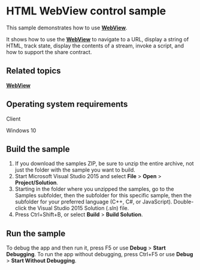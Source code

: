 ﻿<!---
  category: ControlsLayoutAndText
--->

# HTML WebView control sample

This sample demonstrates how to use [**WebView**](http://msdn.microsoft.com/library/windows/apps/br227702).

It shows how to use the [**WebView**](http://msdn.microsoft.com/library/windows/apps/br227702) to navigate to a URL, display a string of HTML, track state, display the contents of a stream, invoke a script, and how to support the share contract.

## Related topics

[**WebView**](http://msdn.microsoft.com/library/windows/apps/br227702)

## Operating system requirements

Client

Windows 10

## Build the sample

1. If you download the samples ZIP, be sure to unzip the entire archive, not just the folder with the sample you want to build. 
2. Start Microsoft Visual Studio 2015 and select **File** \> **Open** \> **Project/Solution**.
3. Starting in the folder where you unzipped the samples, go to the Samples subfolder, then the subfolder for this specific sample, then the subfolder for your preferred language (C++, C#, or JavaScript). Double-click the Visual Studio 2015 Solution (.sln) file.
4. Press Ctrl+Shift+B, or select **Build** \> **Build Solution**.

## Run the sample

To debug the app and then run it, press F5 or use **Debug** \> **Start Debugging**. To run the app without debugging, press Ctrl+F5 or use **Debug** \> **Start Without Debugging**.

